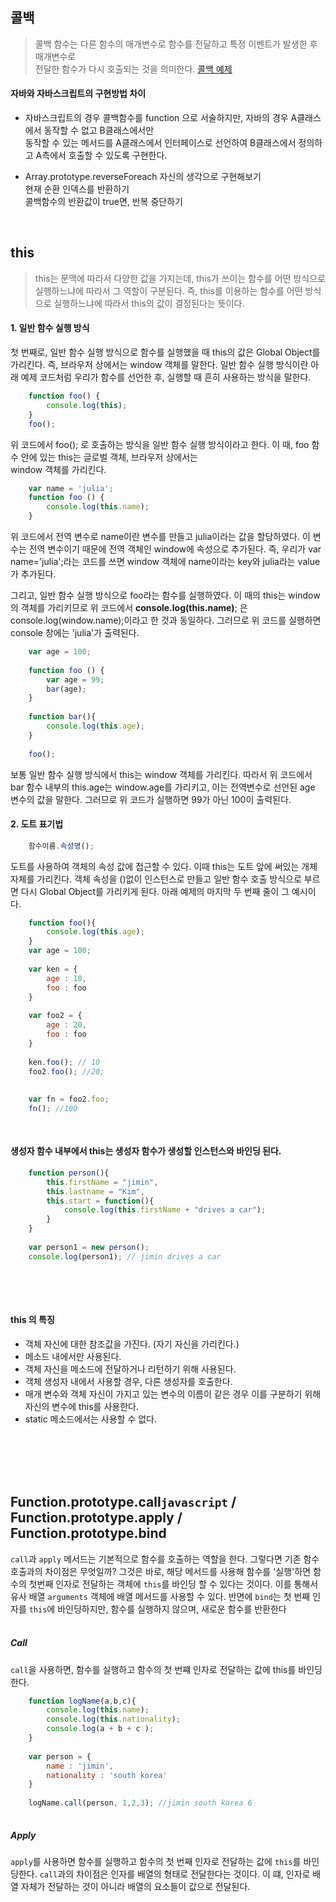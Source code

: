 
## 콜백
> 콜백 함수는 다른 함수의 매개변수로 함수를 전달하고 특정 이벤트가 발생한 후 매개변수로 <br>
> 전달한 함수가 다시 호출되는 것을 의미한다.
> [콜백 예제](https://github.com/eococ/study/blob/main/WebContent/chapter3_practice.jsp)
	
#### 자바와 자바스크립트의 구현방법 차이
- 자바스크립트의 경우 콜백함수를 function 으로 서술하지만, 자바의 경우 A클래스에서 동작할 수 없고 B클래스에서만 <br>
  동작할 수 있는 메서드를 A클래스에서 인터페이스로 선언하여 B클래스에서 정의하고 A측에서 호출할 수 있도록 구현한다.

- Array.prototype.reverseForeach
  자신의 생각으로 구현해보기  
  현재 순환 인덱스를 반환하기  
  콜백함수의 반환값이 true면, 반복 중단하기
  
<br>


## this
>this는 문맥에 따라서 다양한 값을 가지는데, this가 쓰이는 함수를 어떤 방식으로 실행하느냐에 따라서 그 역할이 구분된다.
> 즉, this를 이용하는 함수를 어떤 방식으로 실행하느냐에 따라서 this의 값이 결정된다는 뜻이다.
 
 
#### 1. 일반 함수 실행 방식
첫 번째로, 일반 함수 실행 방식으로 함수를 실행했을 때 this의 값은 Global Object를 가리킨다. 즉, 브라우저 상에서는 window 객체를 말한다.
일반 함수 실행 방식이란 아래 예제 코드처럼 우리가 함수를 선언한 후, 실행할 때 흔히 사용하는 방식을 말한다.

```javascript
	function foo() {
		console.log(this);
	}
	foo();
```

위 코드에서 foo(); 로 호출하는 방식을 일반 함수 실행 방식이라고 한다. 이 때, foo 함수 안에 있는 this는 글로벌 객체, 브라우저 상에서는 <br>
window 객체를 가리킨다.

```javascript
	var name = 'julia';
	function foo () {
		console.log(this.name); 
	}
```

위 코드에서 전역 변수로 name이란 변수를 만들고 julia이라는 값을 할당하였다. 이 변수는 전역 변수이기 때문에 전역 객체인 window에 속성으로 추가된다.
즉, 우리가 var name='julia';라는 코드를 쓰면 window 객체에 name이라는 key와 julia라는 value가 추가된다.

그리고, 일반 함수 실행 방식으로 foo라는 함수를 실행하였다. 이 때의 this는 window의 객체를 가리키므로 위 코드에서 __console.log(this.name)__; 은 
console.log(window.name);이라고 한 것과 동일하다. 그러므로 위 코드를 실행하면 console 창에는 'julia'가 출력된다.


```javascript
	var age = 100;
	
	function foo () {
		var age = 99;
		bar(age);
	}
	
	function bar(){
		console.log(this.age);
	}
	
	foo();
```

보통 일반 함수 실행 방식에서 this는 window 객체를 가리킨다. 따라서 위 코드에서 bar 함수 내부의 this.age는 window.age를 가리키고, 이는 전역변수로 선언된 age 변수의 값을 말한다. 그러므로 위 코드가 실행하면 99가 아닌 100이 출력된다.


#### 2. 도트 표기법
```javascript
	함수이름.속성명();
```

도트를 사용하여 객체의 속성 값에 접근할 수 있다. 이때 this는 도트 앞에 써있는 개체 자체를 가리킨다.
객체 속성을 ()없이 인스턴스로 만들고 일반 함수 호출 방식으로 부르면 다시 Global Object를 가리키게 된다. 
아래 예제의 마지막 두 번째 줄이 그 예시이다.

```javascript
	function foo(){
		console.log(this.age);
	}
	var age = 100;
	
	var ken = {
		age : 10,
		foo : foo
	}
	
	var foo2 = {
		age : 20,
		foo : foo
	}
	
	ken.foo(); // 10
	foo2.foo(); //20;
	
	
	var fn = foo2.foo;
	fn(); //100
	
	
```

#### 생성자 함수 내부에서 this는 생성자 함수가 생성할 인스턴스와 바인딩 된다.

````javascript
	function person(){
		this.firstName = "jimin",
		this.lastname = "Kim",
		this.start = function(){
			console.log(this.firstName + "drives a car");
		}
	}
	
	var person1 = new person();
	console.log(person1); // jimin drives a car
	
````

<br><br>

#### this 의 특징
- 객체 자신에 대한 참조값을 가진다. (자기 자신을 가리킨다.)
- 메소드 내에서만 사용된다.
- 객체 자신을 메소드에 전달하거나 리턴하기 위해 사용된다.
- 객체 생성자 내에서 사용할 경우, 다른 생성자를 호출한다.
- 매개 변수와 객체 자신이 가지고 있는 변수의 이름이 같은 경우 이를 구분하기 위해 자신의 변수에 this를 사용한다.
- static 메소드에서는 사용할 수 없다.
	

<br><br><br><br>	
	
## 	Function.prototype.call`javascript` / Function.prototype.apply / Function.prototype.bind
`call`과 `apply` 메서드는 기본적으로 함수를 호출하는 역할을 한다. 그렇다면 기존 함수호출과의 차이점은 무엇일까?
그것은 바로, 해당 메서드를 사용해 함수를 '실행'하면 함수의 첫번째 인자로 전달하는 객체에 `this`를 바인딩 할 수 있다는 것이다.
이를 통해서 유사 배열 `arguments` 객체에 배열 메서드를 사용할 수 있다. 반면에 `bind`는 첫 번째 인자를 `this`에 바인딩하지만, 
함수를 실행하지 않으며, 새로운 함수를 반환한다
<br><br>

##### Call

`call`을 사용하면, 함수를 실행하고 함수의 첫 번쨰 인자로 전달하는 값에 this를 바인딩한다.

```javascript
	function logName(a,b,c){
		console.log(this.name);
		console.log(this.nationality);
		console.log(a + b + c );
	}
	
	var person = {
		name : 'jimin',
		nationality : 'south korea'
	}
	
	logName.call(person, 1,2,3); //jimin south korea 6
	
```

##### Apply
`apply`를 사용하면 함수를 실행하고 함수의 첫 번째 인자로 전달하는 값에 `this`를 바인딩한다.
`call`과의 차이점은 인자를 배열의 형태로 전달한다는 것이다. 이 떄, 인자로 배열 자체가 전달하는 것이 아니라 배열의
요소들이 값으로 전달된다.






























